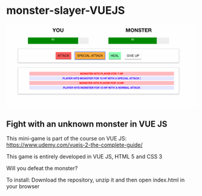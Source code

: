 # monster-slayer-VUEJS

![Screenshot](monster-slayer-screen.png)

<h2>Fight with an unknown monster in VUE JS</h2>

This mini-game is part of the course on VUE JS: https://www.udemy.com/vuejs-2-the-complete-guide/ 

<p> This game is entirely developed in VUE JS, HTML 5 and CSS 3 </p>
<p>Will you defeat the monster?</p>


To install:
Download the repository, unzip it and then open index.html in your browser
